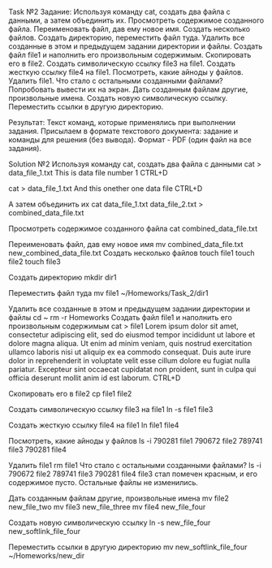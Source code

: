 Task №2
Задание: Используя команду cat, создать два файла с данными, а затем объединить их. Просмотреть содержимое созданного файла. Переименовать файл, дав ему новое имя. Создать несколько файлов. Создать директорию, переместить файл туда. Удалить все созданные в этом и предыдущем задании директории и файлы. Создать файл file1 и наполнить его произвольным содержимым. Скопировать его в file2. Создать символическую ссылку file3 на file1. Создать жесткую ссылку file4 на file1. Посмотреть, какие айноды у файлов. Удалить file1. Что стало с остальными созданными файлами? Попробовать вывести их на экран. Дать созданным файлам другие, произвольные имена. Создать новую символическую ссылку. Переместить ссылки в другую директорию.

Результат: Текст команд, которые применялись при выполнении задания. Присылаем в формате текстового документа: задание и команды для решения (без вывода). Формат - PDF (один файл на все задания).

Solution №2
Используя команду cat, создать два файла с данными
cat > data_file_1.txt
This is data file number 1
CTRL+D

cat > data_file_1.txt
And this onether one data file
CTRL+D


А затем объединить их
cat data_file_1.txt data_file_2.txt > combined_data_file.txt


Просмотреть содержимое созданного файла
cat combined_data_file.txt


Переименовать файл, дав ему новое имя
mv combined_data_file.txt new_combined_data_file.txt
Создать несколько файлов
touch file1
touch file2
touch file3


Создать директорию
mkdir dir1


Переместить файл туда
mv file1 ~/Homeworks/Task_2/dir1


Удалить все созданные в этом и предыдущем задании директории и файлы
cd ~
rm -r Homeworks
Создать файл file1 и наполнить его произвольным содержимым
cat > file1
Lorem ipsum dolor sit amet, consectetur adipiscing elit, sed do eiusmod tempor incididunt ut labore et dolore magna aliqua. Ut enim ad minim veniam, quis nostrud exercitation ullamco laboris nisi ut aliquip ex ea commodo consequat. Duis aute irure dolor in reprehenderit in voluptate velit esse cillum dolore eu fugiat nulla pariatur. Excepteur sint occaecat cupidatat non proident, sunt in culpa qui officia deserunt mollit anim id est laborum.
CTRL+D


Скопировать его в file2
cp file1 file2


Создать символическую ссылку file3 на file1
ln -s file1 file3


Создать жесткую ссылку file4 на file1
ln file1 file4


Посмотреть, какие айноды у файлов
ls -i
790281 file1  790672 file2  789741 file3  790281 file4


Удалить file1
rm file1
Что стало с остальными созданными файлами?
ls -i
790672 file2  789741 file3  790281 file4
file3 стал помечен красным, и его содержимое пусто. Остальные файлы не изменились.


Дать созданным файлам другие, произвольные имена
mv file2 new_file_two
mv file3 new_file_three
mv file4 new_file_four


Создать новую символическую ссылку
ln -s new_file_four new_softlink_file_four


Переместить ссылки в другую директорию
mv new_softlink_file_four ~/Homeworks/new_dir